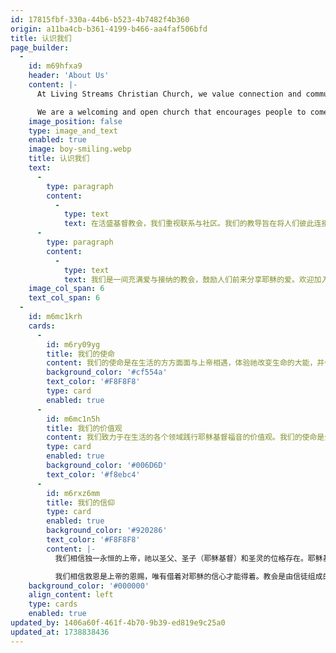 ```yaml
---
id: 17815fbf-330a-44b6-b523-4b7482f4b360
origin: a11ba4cb-b361-4199-b466-aa4faf506bfd
title: 认识我们
page_builder:
  -
    id: m69hfxa9
    header: 'About Us'
    content: |-
      At Living Streams Christian Church, we value connection and community. Our teachings are built around connecting people to each other and to God.

      We are a welcoming and open church that encourages people to come and share in the love of Jesus. Come join our community and grow in your faith alongside others who have the same beliefs and values.
    image_position: false
    type: image_and_text
    enabled: true
    image: boy-smiling.webp
    title: 认识我们
    text:
      -
        type: paragraph
        content:
          -
            type: text
            text: 在活盛基督教会，我们重视联系与社区。我们的教导旨在将人们彼此连接，并与上帝建立关系。
      -
        type: paragraph
        content:
          -
            type: text
            text: 我们是一间充满爱与接纳的教会，鼓励人们前来分享耶稣的爱。欢迎加入我们的社区，与持有相同信仰和价值观的弟兄姊妹一起成长，在信仰中扎根。
    image_col_span: 6
    text_col_span: 6
  -
    id: m6mc1krh
    cards:
      -
        id: m6ry09yg
        title: 我们的使命
        content: 我们的使命是在生活的方方面面与上帝相遇，体验祂改变生命的大能，并作为一群信徒共同兴起，在圣灵的带领下，被赋予力量，勇敢地向身边乃至国外的人分享福音。
        background_color: '#cf554a'
        text_color: '#F8F8F8'
        type: card
        enabled: true
      -
        id: m6mc1n5h
        title: 我们的价值观
        content: 我们致力于在生活的各个领域践行耶稣基督福音的价值观。我们的使命是全心全意地爱上帝，无私地爱他人，并向世界传扬耶稣能改变生命的福音信息。通过这些行动，我们努力彰显上帝的爱，并将祂的希望带给身边的人。
        type: card
        enabled: true
        background_color: '#006D6D'
        text_color: '#f8ebc4'
      -
        id: m6rxz6mm
        title: 我们的信仰
        type: card
        enabled: true
        background_color: '#920286'
        text_color: '#F8F8F8'
        content: |-
          我们相信独一永恒的上帝，祂以圣父、圣子（耶稣基督）和圣灵的位格存在。耶稣基督是上帝的独生子，曾降世为人，为我们的罪而受死，并从死里复活，为世人带来救赎和永生。圣经是上帝所默示的话语，是我们信仰和生活的指南。

          我们相信救恩是上帝的恩赐，唯有借着对耶稣的信心才能得着。教会是由信徒组成的身体，被呼召来敬拜、服事，并传播福音。我们也相信基督必再来，祂将施行审判，并建立祂永恒的国度。
    background_color: '#000000'
    align_content: left
    type: cards
    enabled: true
updated_by: 1406a60f-461f-4b70-9b39-ed819e9c25a0
updated_at: 1738838436
---
```

